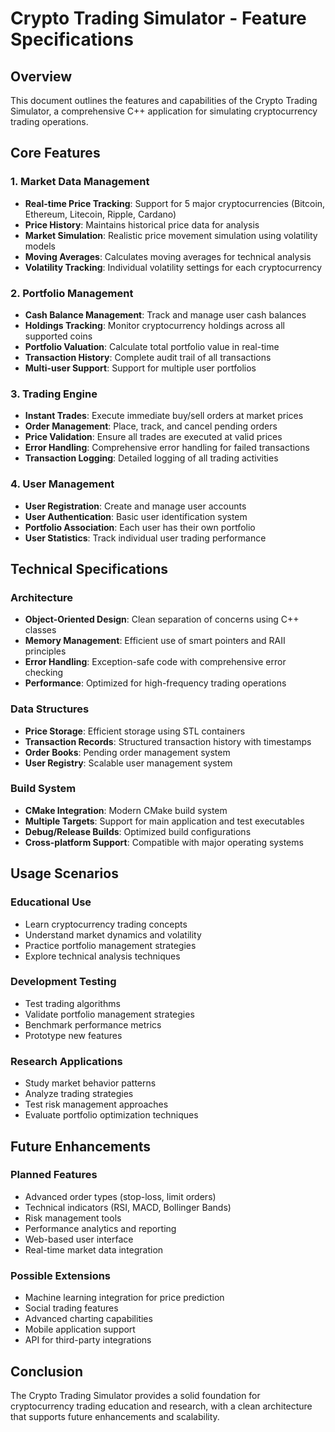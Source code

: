 # Crypto Trading Simulator - Feature Specifications

## Overview
This document outlines the features and capabilities of the Crypto Trading Simulator, a comprehensive C++ application for simulating cryptocurrency trading operations.

## Core Features

### 1. Market Data Management
- **Real-time Price Tracking**: Support for 5 major cryptocurrencies (Bitcoin, Ethereum, Litecoin, Ripple, Cardano)
- **Price History**: Maintains historical price data for analysis
- **Market Simulation**: Realistic price movement simulation using volatility models
- **Moving Averages**: Calculates moving averages for technical analysis
- **Volatility Tracking**: Individual volatility settings for each cryptocurrency

### 2. Portfolio Management
- **Cash Balance Management**: Track and manage user cash balances
- **Holdings Tracking**: Monitor cryptocurrency holdings across all supported coins
- **Portfolio Valuation**: Calculate total portfolio value in real-time
- **Transaction History**: Complete audit trail of all transactions
- **Multi-user Support**: Support for multiple user portfolios

### 3. Trading Engine
- **Instant Trades**: Execute immediate buy/sell orders at market prices
- **Order Management**: Place, track, and cancel pending orders
- **Price Validation**: Ensure all trades are executed at valid prices
- **Error Handling**: Comprehensive error handling for failed transactions
- **Transaction Logging**: Detailed logging of all trading activities

### 4. User Management
- **User Registration**: Create and manage user accounts
- **User Authentication**: Basic user identification system
- **Portfolio Association**: Each user has their own portfolio
- **User Statistics**: Track individual user trading performance

## Technical Specifications

### Architecture
- **Object-Oriented Design**: Clean separation of concerns using C++ classes
- **Memory Management**: Efficient use of smart pointers and RAII principles
- **Error Handling**: Exception-safe code with comprehensive error checking
- **Performance**: Optimized for high-frequency trading operations

### Data Structures
- **Price Storage**: Efficient storage using STL containers
- **Transaction Records**: Structured transaction history with timestamps
- **Order Books**: Pending order management system
- **User Registry**: Scalable user management system

### Build System
- **CMake Integration**: Modern CMake build system
- **Multiple Targets**: Support for main application and test executables
- **Debug/Release Builds**: Optimized build configurations
- **Cross-platform Support**: Compatible with major operating systems

## Usage Scenarios

### Educational Use
- Learn cryptocurrency trading concepts
- Understand market dynamics and volatility
- Practice portfolio management strategies
- Explore technical analysis techniques

### Development Testing
- Test trading algorithms
- Validate portfolio management strategies
- Benchmark performance metrics
- Prototype new features

### Research Applications
- Study market behavior patterns
- Analyze trading strategies
- Test risk management approaches
- Evaluate portfolio optimization techniques

## Future Enhancements

### Planned Features
- Advanced order types (stop-loss, limit orders)
- Technical indicators (RSI, MACD, Bollinger Bands)
- Risk management tools
- Performance analytics and reporting
- Web-based user interface
- Real-time market data integration

### Possible Extensions
- Machine learning integration for price prediction
- Social trading features
- Advanced charting capabilities
- Mobile application support
- API for third-party integrations

## Conclusion
The Crypto Trading Simulator provides a solid foundation for cryptocurrency trading education and research, with a clean architecture that supports future enhancements and scalability.

